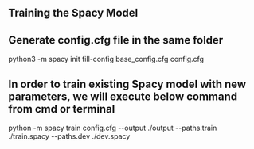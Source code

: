 ## Training the Spacy Model


## Generate config.cfg file in the same folder
python3 -m spacy init fill-config base_config.cfg config.cfg

## In order to train existing Spacy model with new parameters, we will execute below command from cmd or terminal
python -m spacy train config.cfg --output ./output --paths.train ./train.spacy --paths.dev ./dev.spacy